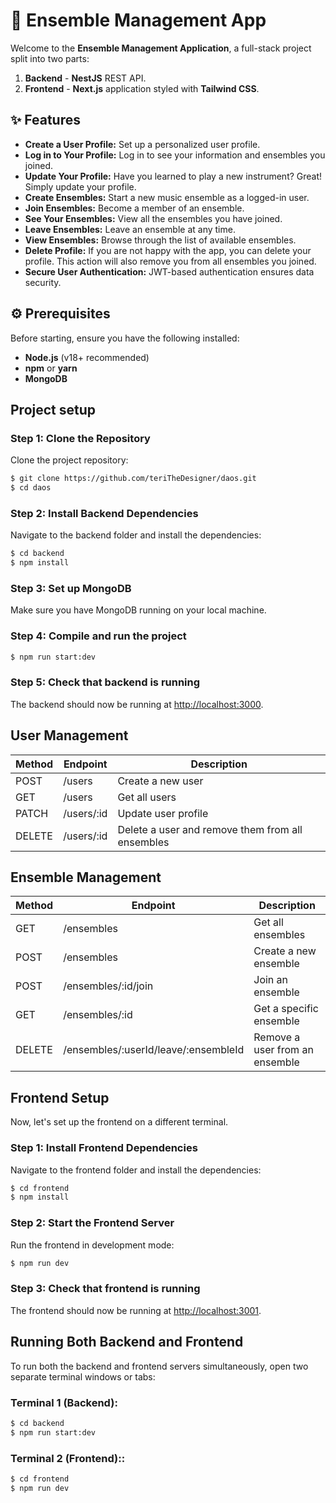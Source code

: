 # 🎵 Ensemble Management App

Welcome to the **Ensemble Management Application**, a full-stack project split into two parts:

1. **Backend** - **NestJS** REST API.
2. **Frontend** - **Next.js** application styled with **Tailwind CSS**.

## ✨ Features

- **Create a User Profile:** Set up a personalized user profile.
- **Log in to Your Profile:** Log in to see your information and ensembles you joined.
- **Update Your Profile:** Have you learned to play a new instrument? Great! Simply update your profile.
- **Create Ensembles:** Start a new music ensemble as a logged-in user.
- **Join Ensembles:** Become a member of an ensemble.
- **See Your Ensembles:** View all the ensembles you have joined.
- **Leave Ensembles:** Leave an ensemble at any time.
- **View Ensembles:** Browse through the list of available ensembles.
- **Delete Profile:** If you are not happy with the app, you can delete your profile. This action will also remove you from all ensembles you joined.
- **Secure User Authentication:** JWT-based authentication ensures data security.

## ⚙️ Prerequisites

Before starting, ensure you have the following installed:

- **Node.js** (v18+ recommended)
- **npm** or **yarn**
- **MongoDB**

## Project setup

### Step 1: Clone the Repository

Clone the project repository:

```bash
$ git clone https://github.com/teriTheDesigner/daos.git
$ cd daos
```

### Step 2: Install Backend Dependencies

Navigate to the backend folder and install the dependencies:

```bash
$ cd backend
$ npm install
```

### Step 3: Set up MongoDB

Make sure you have MongoDB running on your local machine.

### Step 4: Compile and run the project

```bash
$ npm run start:dev
```

### Step 5: Check that backend is running

The backend should now be running at [http://localhost:3000](http://localhost:3000).

## User Management

| Method | Endpoint   | Description                                      |
| ------ | ---------- | ------------------------------------------------ |
| POST   | /users     | Create a new user                                |
| GET    | /users     | Get all users                                    |
| PATCH  | /users/:id | Update user profile                              |
| DELETE | /users/:id | Delete a user and remove them from all ensembles |

## Ensemble Management

| Method | Endpoint                             | Description                    |
| ------ | ------------------------------------ | ------------------------------ |
| GET    | /ensembles                           | Get all ensembles              |
| POST   | /ensembles                           | Create a new ensemble          |
| POST   | /ensembles/:id/join                  | Join an ensemble               |
| GET    | /ensembles/:id                       | Get a specific ensemble        |
| DELETE | /ensembles/:userId/leave/:ensembleId | Remove a user from an ensemble |

## Frontend Setup

Now, let's set up the frontend on a different terminal.

### Step 1: Install Frontend Dependencies

Navigate to the frontend folder and install the dependencies:

```bash
$ cd frontend
$ npm install
```

### Step 2: Start the Frontend Server

Run the frontend in development mode:

```bash
$ npm run dev
```

### Step 3: Check that frontend is running

The frontend should now be running at [http://localhost:3001](http://localhost:3001).

## Running Both Backend and Frontend

To run both the backend and frontend servers simultaneously, open two separate terminal windows or tabs:

### Terminal 1 (Backend):

```bash
$ cd backend
$ npm run start:dev
```

### Terminal 2 (Frontend)::

```bash
$ cd frontend
$ npm run dev
```
